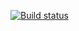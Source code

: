 [![Build status](https://ci.appveyor.com/api/projects/status/407y9n91vk31m6km?svg=true)](https://ci.appveyor.com/project/Margo4490/postmanecho)

